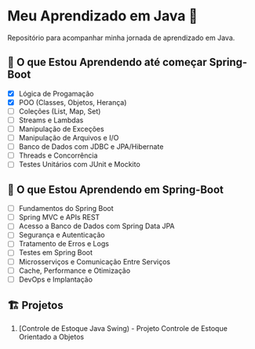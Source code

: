 # Meu Aprendizado em Java 🚀

Repositório para acompanhar minha jornada de aprendizado em Java.

## 🧠 O que Estou Aprendendo até começar Spring-Boot
- [x] Lógica de Progamação
- [x] POO (Classes, Objetos, Herança)
- [ ] Coleções (List, Map, Set)
- [ ] Streams e Lambdas
- [ ] Manipulação de Exceções
- [ ] Manipulação de Arquivos e I/O
- [ ] Banco de Dados com JDBC e JPA/Hibernate
- [ ] Threads e Concorrência
- [ ] Testes Unitários com JUnit e Mockito

## 🧠 O que Estou Aprendendo em Spring-Boot
- [ ] Fundamentos do Spring Boot
- [ ] Spring MVC e APIs REST
- [ ] Acesso a Banco de Dados com Spring Data JPA
- [ ] Segurança e Autenticação
- [ ] Tratamento de Erros e Logs
- [ ] Testes em Spring Boot
- [ ] Microsserviços e Comunicação Entre Serviços
- [ ] Cache, Performance e Otimização
- [ ] DevOps e Implantação

## 🏗️ Projetos
1. [Controle de Estoque Java Swing) - Projeto Controle de Estoque Orientado a Objetos